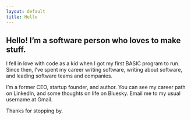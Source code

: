 ```yaml
---
layout: default
title: Hello
---
```


## Hello! I’m a software person who loves to make stuff.

I fell in love with code as a kid when I got my first BASIC program to run. Since then, I’ve spent my career writing software, writing about software, and leading software teams and companies.

I’m a former CEO, startup founder, and author. You can see my career path on LinkedIn, and some thoughts on life on Bluesky. Email me to my usual username at Gmail.

Thanks for stopping by.